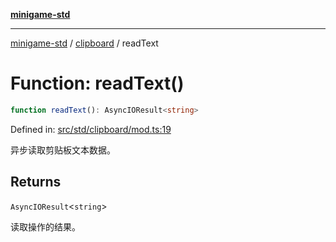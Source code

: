 [**minigame-std**](../../../README.md)

***

[minigame-std](../../../README.md) / [clipboard](../README.md) / readText

# Function: readText()

```ts
function readText(): AsyncIOResult<string>
```

Defined in: [src/std/clipboard/mod.ts:19](https://github.com/JiangJie/minigame-std/blob/ff3594872b1efbdbc13aabe99588385e855b50dc/src/std/clipboard/mod.ts#L19)

异步读取剪贴板文本数据。

## Returns

`AsyncIOResult`\<`string`\>

读取操作的结果。
